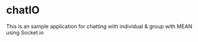 # chatIO
This is an sample application for chatting with individual &amp; group with MEAN using Socket.io 
